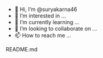 - 👋 Hi, I’m @suryakarna46
- 👀 I’m interested in ...
- 🌱 I’m currently learning ...
- 💞️ I’m looking to collaborate on ...
- 📫 How to reach me ...

<!---
suryakarna46/suryakarna46 is a ✨ special ✨ repository because its `README.md` (this file) appears on your GitHub profile.
You can click the Preview link to take a look at your changes.
--->README.md

